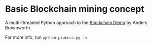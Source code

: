 # Basic Blockchain mining concept

A multi-threaded Python approach to the [Blockchain Demo](https://andersbrownworth.com/blockchain/blockchain) by Anders Brownworth.

For more info, run `python process.py -h`